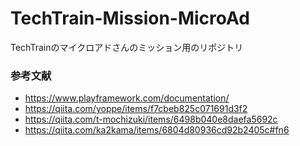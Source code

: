 # TechTrain-Mission-MicroAd
TechTrainのマイクロアドさんのミッション用のリポジトリ

### 参考文献
- https://www.playframework.com/documentation/
- https://qiita.com/yoppe/items/f7cbeb825c071691d3f2
- https://qiita.com/t-mochizuki/items/6498b040e8daefa5692c
- https://qiita.com/ka2kama/items/6804d80936cd92b2405c#fn6
